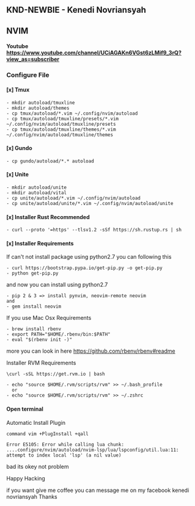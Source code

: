 ## KND-NEWBIE - Kenedi Novriansyah

## NVIM

#### Youtube https://www.youtube.com/channel/UCiAGAKn6VGst6zLMif9_3rQ?view_as=subscriber

### Configure File

#### [x] Tmux

```
- mkdir autoload/tmuxline
- mkdir autoload/themes
- cp tmux/autoload/*.vim ~/.config/nvim/autoload
- cp tmux/autoload/tmuxline/presets/*.vim ~/.config/nvim/autoload/tmuxline/presets
- cp tmux/autoload/tmuxline/themes/*.vim ~/.config/nvim/autoload/tmuxline/themes

```

#### [x] Gundo

```
- cp gundo/autoload/*.* autoload
```

#### [x] Unite

```
- mkdir autoload/unite
- mkdir autoload/vital
- cp unite/autoload/*.vim ~/.config/nvim/autoload
- cp unite/autoload/unite/*.vim ~/.config/nvim/autoload/unite
```

#### [x] Installer Rust Recommended

```
- curl --proto '=https' --tlsv1.2 -sSf https://sh.rustup.rs | sh
```

#### [x] Installer Requirements

If can't not install package using python2.7
you can following this

```
- curl https://bootstrap.pypa.io/get-pip.py -o get-pip.py
- python get-pip.py
```

and now you can install using python2.7

```
- pip 2 & 3 => install pynvim, neovim-remote neovim
and
- gem install neovim
```

If you use Mac Osx Requirements

```
- brew install rbenv
- export PATH="$HOME/.rbenv/bin:$PATH"
- eval "$(rbenv init -)"
```

more you can look in here https://github.com/rbenv/rbenv#readme

Installer RVM Requirements

```
\curl -sSL https://get.rvm.io | bash

- echo "source $HOME/.rvm/scripts/rvm" >> ~/.bash_profile
  or
- echo "source $HOME/.rvm/scripts/rvm" >> ~/.zshrc
```

#### Open terminal

Automatic Install Plugin

```
command vim +PlugInstall +qall
```

```
Error E5105: Error while calling lua chunk: ....configure/nvim/autoload/nvim-lsp/lua/lspconfig/util.lua:11: attempt to index local 'lsp' (a nil value)
```

bad its okey not problem

Happy Hacking

if you want give me coffee you can message me on my facebook kenedi novriansyah
Thanks
